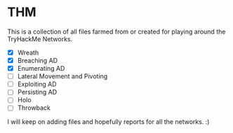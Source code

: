 # THM

This is a collection of all files farmed from or created for playing around the TryHackMe Networks.

- [x] Wreath
- [x] Breaching AD
- [x] Enumerating AD
- [ ] Lateral Movement and Pivoting
- [ ] Exploiting AD
- [ ] Persisting AD
- [ ] Holo
- [ ] Throwback

I will keep on adding files and hopefully reports for all the networks. :)
